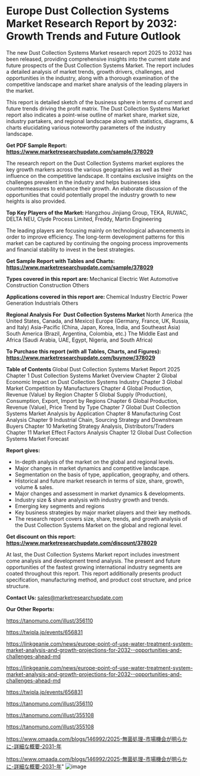 # Europe Dust Collection Systems Market Research Report by 2032: Growth Trends and Future Outlook

The new Dust Collection Systems Market research report 2025 to 2032 has been released, providing comprehensive insights into the current state and future prospects of the Dust Collection Systems Market. The report includes a detailed analysis of market trends, growth drivers, challenges, and opportunities in the industry, along with a thorough examination of the competitive landscape and market share analysis of the leading players in the market.

This report is detailed sketch of the business sphere in terms of current and future trends driving the profit matrix. The Dust Collection Systems Market report also indicates a point-wise outline of market share, market size, industry partakers, and regional landscape along with statistics, diagrams, &amp; charts elucidating various noteworthy parameters of the industry landscape.

<strong><b>Get PDF Sample Report: <a href=https://www.marketresearchupdate.com/sample/378029>https://www.marketresearchupdate.com/sample/378029</a></b></strong>

The research report on the Dust Collection Systems market explores the key growth markers across the various geographies as well as their influence on the competitive landscape. It contains exclusive insights on the challenges prevalent in the industry and helps businesses idea countermeasures to enhance their growth. An elaborate discussion of the opportunities that could potentially propel the industry growth to new heights is also provided.

<strong><b>Top Key Players of the Market:
</b></strong>Hangzhou Jinjiang Group, TEKA, RUWAC, DELTA NEU, Clyde Process Limited, Freddy, Martin Engineering<strong><b>
</b></strong>

The leading players are focusing mainly on technological advancements in order to improve efficiency. The long-term development patterns for this market can be captured by continuing the ongoing process improvements and financial stability to invest in the best strategies.

<strong><b>Get Sample Report with Tables and Charts: <a href=https://www.marketresearchupdate.com/sample/378029>https://www.marketresearchupdate.com/sample/378029</a></b></strong>

<strong><b>Types covered in this report are:
</b></strong>Mechanical
Electric
Wet
Automotive
Construction
Construction
Others<strong><b>
</b></strong>

<strong><b>Applications covered in this report are:
</b></strong>Chemical Industry
Electric Power Generation
Industrials
Others<strong><b>
</b></strong>

<strong><b>Regional Analysis For  Dust Collection Systems Market</b></strong><strong><b>
</b></strong>North America (the United States, Canada, and Mexico)
Europe (Germany, France, UK, Russia, and Italy)
Asia-Pacific (China, Japan, Korea, India, and Southeast Asia)
South America (Brazil, Argentina, Colombia, etc.)
The Middle East and Africa (Saudi Arabia, UAE, Egypt, Nigeria, and South Africa)

<strong><b>To Purchase this report (with all Tables, Charts, and Figures): <a href=https://www.marketresearchupdate.com/buynow/378029>https://www.marketresearchupdate.com/buynow/378029</a></b></strong>

<strong><b>Table of Contents</b></strong><strong><b>
</b></strong>Global Dust Collection Systems Market Report 2025
Chapter 1 Dust Collection Systems Market Overview
Chapter 2 Global Economic Impact on Dust Collection Systems Industry
Chapter 3 Global Market Competition by Manufacturers
Chapter 4 Global Production, Revenue (Value) by Region
Chapter 5 Global Supply (Production), Consumption, Export, Import by Regions
Chapter 6 Global Production, Revenue (Value), Price Trend by Type
Chapter 7 Global Dust Collection Systems Market Analysis by Application
Chapter 8 Manufacturing Cost Analysis
Chapter 9 Industrial Chain, Sourcing Strategy and Downstream Buyers
Chapter 10 Marketing Strategy Analysis, Distributors/Traders
Chapter 11 Market Effect Factors Analysis
Chapter 12 Global Dust Collection Systems Market Forecast

<strong><b>Report gives:</b></strong>

- In-depth analysis of the market on the global and regional levels.
- Major changes in market dynamics and competitive landscape.
- Segmentation on the basis of type, application, geography, and others.
- Historical and future market research in terms of size, share, growth, volume &amp; sales.
- Major changes and assessment in market dynamics &amp; developments.
- Industry size &amp; share analysis with industry growth and trends.
- Emerging key segments and regions
- Key business strategies by major market players and their key methods.
- The research report covers size, share, trends, and growth analysis of the Dust Collection Systems Market on the global and regional level.

<strong><b>Get discount on this report: <a href=https://www.marketresearchupdate.com/discount/378029>https://www.marketresearchupdate.com/discount/378029</a></b></strong>

At last, the Dust Collection Systems Market report includes investment come analysis and development trend analysis. The present and future opportunities of the fastest growing international industry segments are coated throughout this report. This report additionally presents product specification, manufacturing method, and product cost structure, and price structure.

<strong><b>Contact Us:
</b></strong>sales@marketresearchupdate.com

<strong>Our Other Reports:</strong>

<a href=https://tanomuno.com/illust/356110>https://tanomuno.com/illust/356110</a>

<a href=https://twipla.jp/events/656831>https://twipla.jp/events/656831</a>

<a href=https://linkgeanie.com/news/europe-point-of-use-water-treatment-system-market-analysis-and-growth-projections-for-2032--opportunities-and-challenges-ahead-md>https://linkgeanie.com/news/europe-point-of-use-water-treatment-system-market-analysis-and-growth-projections-for-2032--opportunities-and-challenges-ahead-md</a>

<a href=https://linkgeanie.com/news/europe-point-of-use-water-treatment-system-market-analysis-and-growth-projections-for-2032--opportunities-and-challenges-ahead-md>https://linkgeanie.com/news/europe-point-of-use-water-treatment-system-market-analysis-and-growth-projections-for-2032--opportunities-and-challenges-ahead-md</a>

<a href=https://twipla.jp/events/656831>https://twipla.jp/events/656831</a>

<a href=https://tanomuno.com/illust/356110>https://tanomuno.com/illust/356110</a>

<a href=https://tanomuno.com/illust/355108>https://tanomuno.com/illust/355108</a>

<a href=https://tanomuno.com/illust/355108>https://tanomuno.com/illust/355108</a>

<a href=https://www.omaada.com/blogs/146992/2025-無菌処理-市場機会が明らかに-詳細な概要-2031-年>https://www.omaada.com/blogs/146992/2025-無菌処理-市場機会が明らかに-詳細な概要-2031-年</a>

<a href=https://www.omaada.com/blogs/146992/2025-無菌処理-市場機会が明らかに-詳細な概要-2031-年>https://www.omaada.com/blogs/146992/2025-無菌処理-市場機会が明らかに-詳細な概要-2031-年</a>"
![image](https://github.com/user-attachments/assets/f0d522e9-1b03-43da-a3cc-32ba5dd1e802)
